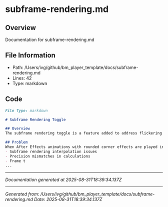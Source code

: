 # subframe-rendering.md

## Overview
Documentation for subframe-rendering.md

## File Information
- Path: /Users/ivg/github/bm_player_template/docs/subframe-rendering.md
- Lines: 42
- Type: markdown

## Code
```md
File Type: markdown

# Subframe Rendering Toggle

## Overview
The subframe rendering toggle is a feature added to address flickering issues with rounded corners in Lottie animations exported from After Effects.

## Problem
When After Effects animations with rounded corner effects are played in the Lottie player, the corners may flicker between rounded and straight states during playback. This is caused by:
- Subframe rendering interpolation issues
- Precision mismatches in calculations
- Frame t
...
```

---
*Documentation generated at 2025-08-31T18:39:34.137Z*


---
*Generated from: /Users/ivg/github/bm_player_template/docs/subframe-rendering.md*
*Date: 2025-08-31T18:39:34.137Z*
